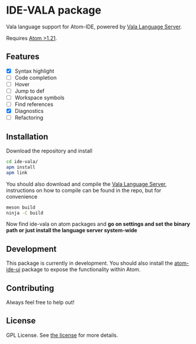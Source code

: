 # IDE-VALA package

Vala language support for Atom-IDE, powered by [Vala Language Server](https://github.com/benwaffle/vala-language-server).

Requires [Atom >1.21](https://atom.io/).

## Features
- [x] Syntax highlight
- [ ] Code completion
- [ ] Hover
- [ ] Jump to def
- [ ] Workspace symbols
- [ ] Find references
- [x] Diagnostics
- [ ] Refactoring

## Installation

Download the repository and install

```bash
cd ide-vala/
apm install
apm link
```
You should also download and compile the [Vala Language Server](https://github.com/benwaffle/vala-language-server), instructions on how to compile can be found in the repo, but for convenience

```bash
meson build
ninja -C build
```
Now find ide-vala on atom packages and **go on settings and set the binary path or just install the language server system-wide**

## Development

This package is currently in development. You should also install the [atom-ide-ui](https://atom.io/packages/atom-ide-ui) package to expose the functionality within Atom.

## Contributing
Always feel free to help out!

## License
GPL License.  See [the license](LICENSE.md) for more details.
